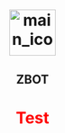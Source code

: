 <h1 align="center">
  <img src="https://github.com/ZerterCodes/zbot/master/icon.png" alt="main_icon;png" height="82" width="82" />
  <h2 class="MainText" align="center">
      ZBOT
  </h2>
</h1>

<h1 size="12px, 12px" style="color:red;" align="center"> Test </h1>


